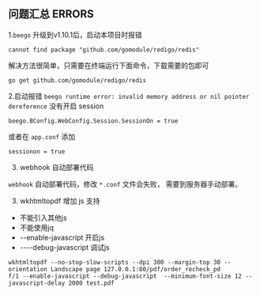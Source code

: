 ## 问题汇总 ERRORS

 1.`beego` 升级到v1.10.1后，启动本项目时报错
 ```
 cannot find package "github.com/gomodule/redigo/redis"
 ```
 解决方法很简单，只需要在终端运行下面命令，下载需要的包即可
 
 ```
 go get github.com/gomodule/redigo/redis
 ```

2.启动报错 `beego runtime error: invalid memory address or nil pointer dereference`
没有开启 session 
```
beego.BConfig.WebConfig.Session.SessionOn = true
```
或者在 `app.conf` 添加
```
sessionon = true
```

3. webhook 自动部署代码

`webhook` 自动部署代码，修改 `*.conf` 文件会失败， 需要到服务器手动部署。


3. wkhtmltopdf 增加 js 支持
- 不能引入其他js
- 不能使用jq
- --enable-javascript 开启js
- ----debug-javascript 调试js

```
wkhtmltopdf --no-stop-slow-scripts --dpi 300 --margin-top 30 --orientation Landscape page 127.0.0.1:80/pdf/order_recheck_pd
f/1 --enable-javascript --debug-javascript  --minimum-font-size 12 --javascript-delay 2000 test.pdf
```

